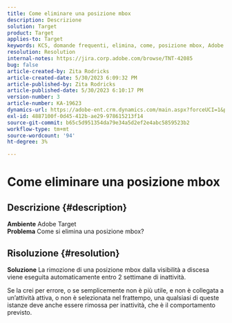 ```yaml
---
title: Come eliminare una posizione mbox
description: Descrizione
solution: Target
product: Target
applies-to: Target
keywords: KCS, domande frequenti, elimina, come, posizione mbox, Adobe Target
resolution: Resolution
internal-notes: https://jira.corp.adobe.com/browse/TNT-42085
bug: false
article-created-by: Zita Rodricks
article-created-date: 5/30/2023 6:09:32 PM
article-published-by: Zita Rodricks
article-published-date: 5/30/2023 6:10:17 PM
version-number: 3
article-number: KA-19623
dynamics-url: https://adobe-ent.crm.dynamics.com/main.aspx?forceUCI=1&pagetype=entityrecord&etn=knowledgearticle&id=d9045f1c-15ff-ed11-8f6e-6045bd006b25
exl-id: 4887100f-0d45-412b-ae29-978615213f14
source-git-commit: b65c5d951354da79e34a5d2ef2e4abc5859523b2
workflow-type: tm+mt
source-wordcount: '94'
ht-degree: 3%

---
```


# Come eliminare una posizione mbox

## Descrizione {#description}

<b>Ambiente</b>
Adobe Target<br><b>Problema</b>
Come si elimina una posizione mbox?

## Risoluzione {#resolution}


<b>Soluzione</b>
La rimozione di una posizione mbox dalla visibilità a discesa viene eseguita automaticamente entro 2 settimane di inattività.

Se la crei per errore, o se semplicemente non è più utile, e non è collegata a un’attività attiva, o non è selezionata nel frattempo, una qualsiasi di queste istanze deve anche essere rimossa per inattività, che è il comportamento previsto.
